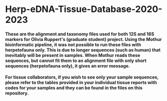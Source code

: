 # Herp-eDNA-Tissue-Database-2020-2023
#### These are the alignment and taxonomy files used for both 12S and 16S markers for Olivia Ruppert's (graduate student) project. Using the Mothur bioinformatic pipeline, it was not possible to run these files with herpetofauna only. This is due to longer sequences (such as human) that inevitably will be present in samples. When Mothur reads these sequences, but cannot fit them to an alignment file with only short sequences (herpetofauna only), it gives an error message. ####

#### For tissue collaborators, if you wish to see only your sample sequences, please refer to the tables provided in your individual tissue reports with codes for your samples and they can be found in the files on this repository. ####
